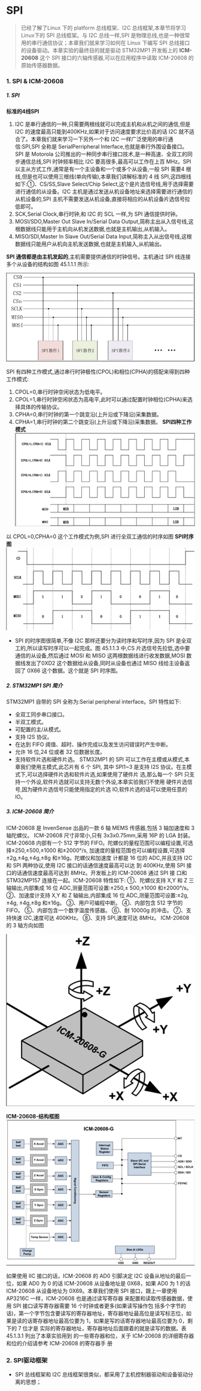 <!--
 * @Date: 2024-12-27
 * @LastEditors: GoKo-Son626
 * @LastEditTime: 2024-12-29
 * @FilePath: /1-STM32MP157/23-SPI.md
 * @Description: 
-->
# SPI

> 已经了解了Linux 下的 platform 总线框架、I2C 总线框架,本章节将学习Linux下的 SPI 总线框架。与 I2C 总线一样,SPI 是物理总线,也是一种很常用的串行通信协议；本章我们就来学习如何在 Linux 下编写 SPI 总线接口的设备驱动。本章实验的最终目的就是驱动 STM32MP1 开发板上的 **ICM-20608** 这个 SPI 接口的六轴传感器,可以在应用程序中读取 ICM-20608 的原始传感器数据。

### 1. SPI & ICM-20608

##### 1. SPI

**标准的4线SPI**
1. I2C 是串行通信的一种,只需要两根线就可以完成主机和从机之间的通信,但是 I2C 的速度最高只能到400KHz,如果对于访问速度要求比价高的话 I2C 就不适合了。本章我们就来学习一下另外一个和 I2C 一样广泛使用的串行通信:SPI,SPI 全称是 SerialPerripheral Interface,也就是串行外围设备接口。SPI 是 Motorola 公司推出的一种同步串行接口技术,是一种高速、全双工的同步通信总线,SPI 时钟频率相比 I2C 要高很多,最高可以工作在上百 MHz。SPI 以主从方式工作,通常是有一个主设备和一个或多个从设备,一般 SPI 需要4 根线,但是也可以使用三根线(单向传输),本章我们讲解标准的 4 线 SPI,这四根线如下:①、CS/SS,Slave Select/Chip Select,这个是片选信号线,用于选择需要进行通信的从设备。I2C 主机是通过发送从机设备地址来选择需要进行通信的从机设备的,SPI 主机不需要发送从机设备,直接将相应的从机设备片选信号拉低即可。
2. SCK,Serial Clock,串行时钟,和 I2C 的 SCL 一样,为 SPI 通信提供时钟。
3. MOSI/SDO,Master Out Slave In/Serial Data Output,简称主出从入信号线,这根数据线只能用于主机向从机发送数据,也就是主机输出,从机输入。
4. MISO/SDI,Master In Slave Out/Serial Data Input,简称主入从出信号线,这根数据线只能用户从机向主机发送数据,也就是主机输入,从机输出。

**SPI 通信都是由主机发起的**,主机需要提供通信的时钟信号。主机通过 SPI 线连接多个从设备的结构如图 45.1.1.1 所示:

![SPI-devic_connection_diagram](File/images/SPI-devic_connection_diagram.png)

SPI 有四种工作模式,通过串行时钟极性(CPOL)和相位(CPHA)的搭配来得到四种工作模式:
1. CPOL=0,串行时钟空闲状态为低电平。
2. CPOL=1,串行时钟空闲状态为高电平,此时可以通过配置时钟相位(CPHA)来选择具体的传输协议。
3. CPHA=0,串行时钟的第一个跳变沿(上升沿或下降沿)采集数据。
4. CPHA=1,串行时钟的第二个跳变沿(上升沿或下降沿)采集数据。
**SPI四种工作模式**
![Four_modes-of-SPI](File/images/Four_modes-of-SPI.png)

以 CPOL=0,CPHA=0 这个工作模式为例,SPI 进行全双工通信的时序如图
**SPI时序图**
![SPI-sequence_chart](File/images/SPI-sequence_chart.png)
- SPI 的时序图很简单,不像 I2C 那样还要分为读时序和写时序,因为 SPI 是全双工的,所以读写时序可以一起完成。图 45.1.1.3 中,CS 片选信号先拉低,选中要通信的从设备,然后通过 MOSI 和 MISO 这两根数据线进行收发数据,MOSI 数据线发出了0XD2 这个数据给从设备,同时从设备也通过 MISO 线给主设备返回了 0X66 这个数据。这个就是 SPI 时序图。

##### 2. STM32MP1 SPI 简介
STM32MP1 自带的 SPI 全称为:Serial peripheral interface。SPI 特性如下:
- 全双工同步串口接口。
- 半双工模式。
- 可配置的主/从模式。
- 支持 I2S 协议。
- 在达到 FIFO 阈值、超时、操作完成以及发生访问错误时产生中断。
- 允许 16 位,24 位或者 32 位数据长度。
- 支持软件片选和硬件片选。
STM32MP1 的 SPI 可以工作在主模或从模式,本章我们使用主模式,此芯片有 6 个 SPI,
其中 SPI1~3 是支持 I2S 协议。在主模式下,可以选择硬件片选和软件片选,如果使用了硬件片
选,那么每一个 SPI 只支持一个外设,软件片选就可以支持无数个外设,本章实验我们不使用
硬件片选信号,因为硬件片选信号只能使用指定的片选 IO,软件片选的话可以使用任意的 IO。

##### 3. ICM-20608 简介
ICM-20608 是 InvenSense 出品的一款 6 轴 MEMS 传感器,包括 3 轴加速度和 3 轴陀螺仪。
ICM-20608 尺寸非常小,只有 3x3x0.75mm,采用 16P 的 LGA 封装。ICM-20608 内部有一个 512
字节的 FIFO。陀螺仪的量程范围可以编程设置,可选择±250,±500,±1000 和±2000°/s,
加速度的量程范围也可以编程设置,可选择±2g,±4g,±4g,±8g 和±16g。陀螺仪和加速度
计都是 16 位的 ADC,并且支持 I2C 和 SPI 两种协议,使用 I2C 接口的话通信速度最高可以达
到 400KHz,使用 SPI 接口的话通信速度最高可达到 8MHz。开发板上的 ICM-20608 通过 SPI 接
口和 STM32MP157 连接在一起。ICM-20608 特性如下:
①、陀螺仪支持 X,Y 和 Z 三轴输出,内部集成 16 位 ADC,测量范围可设置:±250,±
500,±1000 和±2000°/s。
②、加速度计支持 X,Y 和 Z 轴输出,内部集成 16 位 ADC,测量范围可设置:±2g,±4g,
±4g,±8g 和±16g。
③、用户可编程中断。
④、内部包含 512 字节的 FIFO。
⑤、内部包含一个数字温度传感器。
⑥、耐 10000g 的冲击。
⑦、支持快速 I2C,速度可达 400KHz。
⑧、支持 SPI,速度可达 8MHz。
ICM-20608 的 3 轴方向如图

![ICM-20608-detects_axis_direction-and-polarity](File/images/ICM-20608-detects_axis_direction-and-polarity.png)

**ICM-20608-结构框图**
![ICM-20608-structure](File/images/ICM-20608-structure.png)

如果使用 IIC 接口的话，ICM-20608 的 AD0 引脚决定 I2C 设备从地址的最后一位，如果
AD0 为 0 的话 ICM-20608 从设备地址是 0X68，如果 AD0 为 1 的话 ICM-20608 从设备地址为
0X69。本章我们使用 SPI 接口，跟上一章使用 AP3216C 一样，ICM-20608 也是通过读写寄存器
来配置和读取传感器数据，使用 SPI 接口读写寄存器需要 16 个时钟或者更多(如果读写操作包
括多个字节的话)，第一个字节包含要读写的寄存器地址，寄存器地址最高位是读写标志位，如
果是读的话寄存器地址最高位要为 1，如果是写的话寄存器地址最高位要为 0，剩下的 7 位才是
实际的寄存器地址，寄存器地址后面跟着的就是读写的数据。表 45.1.3.1 列出了本章实验用到
的一些寄存器和位，关于 ICM-20608 的详细寄存器和位的介绍请参考 ICM-20608 的寄存器手
册

### 2. SPI驱动框架

- SPI 总线框架和 I2C 总线框架很类似，都采用了主机控制器驱动和设备驱动分离的思想；











